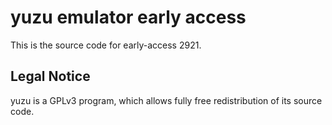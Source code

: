 yuzu emulator early access
=============

This is the source code for early-access 2921.

## Legal Notice

yuzu is a GPLv3 program, which allows fully free redistribution of its source code.